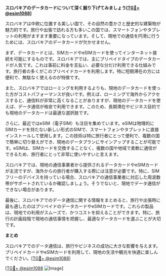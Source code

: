 **スロバキアのデータカードについて深く掘り下げてみましょう[[TG💪+ @esim1088](https://t.me/s/esim1088)]**

スロバキアは中欧に位置する美しい国で、その自然の豊かさと歴史的な建築物が魅力的です。旅行や出張で訪れる方も多いこの国では、スマートフォンやタブレットの利用がますます重要になっています。そして、現地での通信を円滑に行うためには、スロバキアのデータカードが欠かせません。

まず、データカードとは、SIMカードやeSIMカードを使ってインターネット接続を可能にするものです。スロバキアでは、主にプリペイドタイプのデータカードが人気です。これは事前に料金を支払い、必要な分だけ利用できる仕組みです。旅行者の多くがこのプリペイドカードを利用します。特に短期滞在の方には便利で、無駄なく使えるのが特徴です。

また、スロバキアではローミングを利用するよりも、現地のデータカードを使った方がコストパフォーマンスが良いです。例えば、ローミングで海外からアクセスすると、通信料が非常に高くなることがありますが、現地のデータカードを使えば、データ通信が格安で利用できます。このため、長期滞在やビジネス目的でも現地のデータカードは最適な選択肢です。

さらに、最近ではeSIM（電子SIM）も注目を集めています。eSIMは物理的にSIMカードを持たない新しい形式のSIMで、スマートフォンやタブレットに直接インストールして使用します。この技術は特に旅行者にとって便利で、複数の国で簡単に切り替えができ、現地のデータプランにサインアップすることが可能です。eSIMは、SIMカードを交換することなく、複数の国や地域で柔軟に通信ができるため、旅行者にとって非常に使いやすいと言えます。

スロバキアでは、現地の通信事業者から提供されるデータカードやeSIMカードが主流ですが、海外からの旅行者が購入する際には注意が必要です。特に、SIMフリーのデバイスを持っている場合、スロバキアの通信事業者に対応した周波数帯がサポートされているか確認しましょう。そうでないと、現地でデータ通信ができない場合があります。

最後に、スロバキアでのデータ通信に関する情報をまとめると、旅行や出張時に最も適したのはプリペイドのデータカードやeSIMカードです。これらの製品は、現地での利用がスムーズで、かつコストを抑えることができます。特に、旅行の計画段階で現地の通信事情を把握し、最適なデータカードを選ぶことが大切です。

**まとめ**

スロバキアでのデータ通信は、旅行やビジネスの成功に大きな影響を与えます。プリペイドカードやeSIMカードを利用して、現地の生活や観光を快適に楽しんでください。[[TG💪+ @esim1088](https://t.me/s/esim1088)]

[[TG💪+ @esim1088](https://t.me/s/esim1088) ![Image](https://i.postimg.cc/Y0z9fWf4/image.png)]